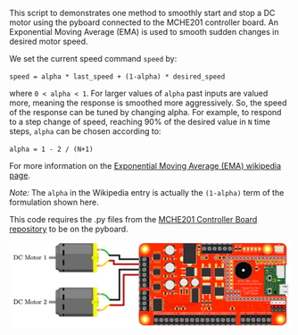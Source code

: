 This script to demonstrates one method to smoothly start and stop a DC motor using the pyboard connected to the MCHE201 controller board. An Exponential Moving Average (EMA) is used to smooth sudden changes in desired
motor speed.

We set the current speed command `speed` by:

`speed = alpha * last_speed + (1-alpha) * desired_speed`

where `0 < alpha < 1`. For larger values of `alpha` past inputs are valued more, meaning the response is smoothed more aggressively. So, the speed of the response can be tuned by changing alpha. For example, to respond to a step change of speed, reaching 90% of the desired value in `N` time steps, `alpha` can be chosen according to:

` alpha = 1 - 2 / (N+1) `

For more information on the [Exponential Moving Average (EMA) wikipedia page](https://en.wikipedia.org/wiki/Moving_average#Exponential_moving_average).
 
*Note:* The `alpha` in the Wikipedia entry is actually the `(1-alpha)` term of the formulation shown here.

This code requires the .py files from the [MCHE201 Controller Board repository](https://github.com/DocVaughan/MCHE201_Controller) to be on the pyboard.

![DC Motor Setup](MCHE201Board_DCmotor.png)